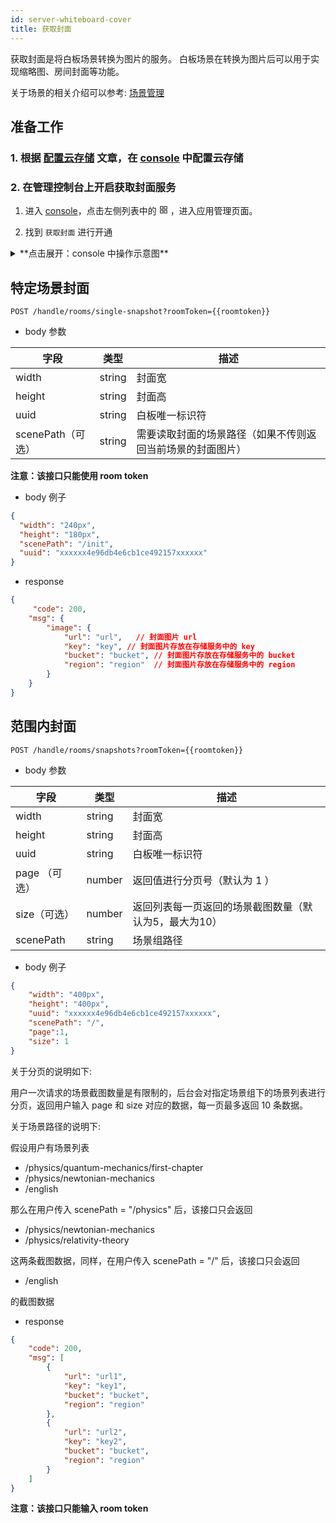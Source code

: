 ```yaml
---
id: server-whiteboard-cover
title: 获取封面
---
```


获取封面是将白板场景转换为图片的服务。
白板场景在转换为图片后可以用于实现缩略图、房间封面等功能。

关于场景的相关介绍可以参考:  [场景管理](/docs/javascript/guides/js-scenes)

## 准备工作

### 1. 根据 [配置云存储](/docs/blog/blog-add-driver) 文章，在 [console](https://console.herewhite.com) 中配置云存储

### 2. 在管理控制台上开启获取封面服务

1. 进入 [console](https://console.herewhite.com)，点击左侧列表中的 <svg viewBox="64 64 896 896" class="" data-icon="appstore" width="1em" height="1em" fill="currentColor" aria-hidden="true" focusable="false"><path d="M464 144H160c-8.8 0-16 7.2-16 16v304c0 8.8 7.2 16 16 16h304c8.8 0 16-7.2 16-16V160c0-8.8-7.2-16-16-16zm-52 268H212V212h200v200zm452-268H560c-8.8 0-16 7.2-16 16v304c0 8.8 7.2 16 16 16h304c8.8 0 16-7.2 16-16V160c0-8.8-7.2-16-16-16zm-52 268H612V212h200v200zM464 544H160c-8.8 0-16 7.2-16 16v304c0 8.8 7.2 16 16 16h304c8.8 0 16-7.2 16-16V560c0-8.8-7.2-16-16-16zm-52 268H212V612h200v200zm452-268H560c-8.8 0-16 7.2-16 16v304c0 8.8 7.2 16 16 16h304c8.8 0 16-7.2 16-16V560c0-8.8-7.2-16-16-16zm-52 268H612V612h200v200z"></path></svg> ，进入应用管理页面。

2. 找到 `获取封面` 进行开通

<details>
<summary>**点击展开：console 中操作示意图**</summary>

* 获取封面服务初始状态
![获取封面服务初始状态](https://white-document.oss-cn-hangzhou.aliyuncs.com/netless-doc-images/cover0.png)

* 获取封面服务管理页面
![获取封面服务管理页面](https://white-document.oss-cn-hangzhou.aliyuncs.com/netless-doc-images/cover2.png)

* 关闭获取封面服务
![关闭获取封面服务](https://white-document.oss-cn-hangzhou.aliyuncs.com/netless-doc-images/cover3.png)

</details>

## 特定场景封面

`POST /handle/rooms/single-snapshot?roomToken={{roomtoken}}`

* body 参数

字段 | 类型 | 描述 |
--  | -- | -- |
width | string | 封面宽 |
height | string | 封面高 |
uuid | string | 白板唯一标识符 |
scenePath（可选） | string | 需要读取封面的场景路径（如果不传则返回当前场景的封面图片） |

**注意：该接口只能使用 room token**

* body 例子

```json
{
  "width": "240px",
  "height": "180px",
  "scenePath": "/init",
  "uuid": "xxxxxx4e96db4e6cb1ce492157xxxxxx"
}
```

* response

```JSON
{
     "code": 200,
    "msg": {
        "image": {
            "url": "url",   // 封面图片 url
            "key": "key", // 封面图片存放在存储服务中的 key
            "bucket": "bucket", // 封面图片存放在存储服务中的 bucket
            "region": "region"  // 封面图片存放在存储服务中的 region
        }
    }
}
```

## 范围内封面

`POST /handle/rooms/snapshots?roomToken={{roomtoken}}`

* body 参数

字段 | 类型 | 描述 |
--  | -- | -- |
width | string | 封面宽 |
height | string | 封面高 |
uuid | string | 白板唯一标识符 |
page （可选）| number | 返回值进行分页号（默认为 1 ）|
size（可选） | number | 返回列表每一页返回的场景截图数量（默认为5，最大为10）|
scenePath | string | 场景组路径 |

* body 例子

```json
{
    "width": "400px",
    "height": "400px",
    "uuid": "xxxxxx4e96db4e6cb1ce492157xxxxxx",
    "scenePath": "/",
    "page":1,
    "size": 1
}
```

关于分页的说明如下:

用户一次请求的场景截图数量是有限制的，后台会对指定场景组下的场景列表进行分页，返回用户输入 page 和 size 对应的数据，每一页最多返回 10 条数据。

关于场景路径的说明下:

假设用户有场景列表
* /physics/quantum-mechanics/first-chapter
* /physics/newtonian-mechanics
* /english

那么在用户传入 scenePath = "/physics" 后，该接口只会返回

* /physics/newtonian-mechanics
* /physics/relativity-theory

这两条截图数据，同样，在用户传入 scenePath = "/" 后，该接口只会返回 

* /english 

的截图数据

* response

```JSON
{
    "code": 200,
    "msg": [
        {
            "url": "url1",
            "key": "key1",
            "bucket": "bucket",
            "region": "region"
        },
        {
            "url": "url2",
            "key": "key2",
            "bucket": "bucket",
            "region": "region"
        }
    ]
}
```

**注意：该接口只能输入 room token**
